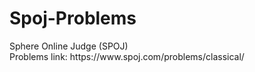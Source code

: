 # Spoj-Problems 

<p>
Sphere Online Judge (SPOJ)<br>
Problems link: https://www.spoj.com/problems/classical/
</p>
